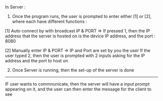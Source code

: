 In Server : 
1. Once the program runs, the user is prompted to enter either [1] or [2], where each have different functions : 

  [1] Auto connect by with broadcast IP & PORT => If pressed 1, then the IP address that the server is hosted on is the device IP address, and the port : 8080

  [2] Manually enter IP & PORT => IP and Port are set by you the user
  If the user typed 2, then the user is prompted with 2 inputs asking for the IP address and the port to host on
  
2. Once Server is running, then the set-up of the server is done

-------------------------------------------------------------------------------------------------------------------------------------------------------------------
IF user wants to commnunicate, then the server will have a input prompt appearing on it, and the user can then enter the message for the client to see
